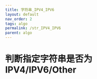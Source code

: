 ```yaml
---
title: 字符串_IPV4_IPV6
layout: default
nav_order: 2
tags: algo
permalink: /str_IPV4_IPV6
parent: algo
---
```


# 判断指定字符串是否为 IPV4/IPV6/Other
